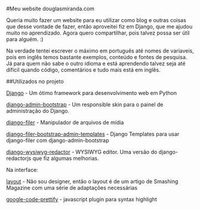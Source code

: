 #Meu website douglasmiranda.com

Queria muito fazer um website para eu utilizar como blog e outras coisas que desse vontade de fazer, então aproveitei fiz em Django, que me ajudou muito no aprendizado. Agora quero compartilhar, pois talvez possa ser útil para alguém. :)

Na verdade tentei escrever o máximo em português até nomes de variaveis, pois em inglês temos bastante exemplos, conteúdo e fontes de pesquisa. Já para quem não sabe o outro idioma e está aprendendo talvez seja até difícil quando código, comentários e tudo mais está em inglês.

##Utilizados no projeto

[Django](https://www.djangoproject.com/) - Um ótimo framework para desenvolvimento web em Python

[django-admin-bootstrap](https://github.com/douglasmiranda/django-admin-bootstrap) - Um responsible skin para o painel de administração do Django.

[django-filer](https://github.com/stefanfoulis/django-filer) - Manipulador de arquivos de mídia

[django-filer-bootstrap-admin-templates](https://github.com/douglasmiranda/django-filer-bootstrap-admin-templates) - Django Templates  para usar django-filer com django-admin-bootstrap

[django-wysiwyg-redactor](https://github.com/douglasmiranda/django-wysiwyg-redactor) - WYSIWYG editor. Uma versão do django-redactorjs que fiz algumas melhorias.

Na interface:

[layout](http://coding.smashingmagazine.com/2009/08/04/designing-a-html-5-layout-from-scratch/) - Não sou designer, então o layout é de um artigo de Smashing Magazine com uma série de adaptações necessárias

[google-code-prettify](http://code.google.com/p/google-code-prettify/) - javascript plugin para syntax highlight
